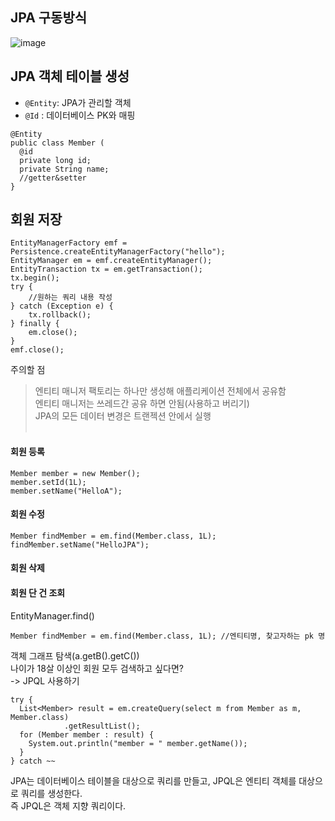 ## JPA 구동방식
![image](https://github.com/Jurioh0603/study/assets/148063470/b650f027-ee2e-448a-8bd7-c1f908bba21e)

## JPA 객체 테이블 생성
- `@Entity`: JPA가 관리할 객체<br>
- `@Id` : 데이터베이스 PK와 매핑<br>
```
@Entity
public class Member (
  @id
  private long id;
  private String name;
  //getter&setter
}
```

## 회원 저장
```
EntityManagerFactory emf = Persistence.createEntityManagerFactory("hello");
EntityManager em = emf.createEntityManager();
EntityTransaction tx = em.getTransaction();
tx.begin();
try {
    //원하는 쿼리 내용 작성
} catch (Exception e) {
    tx.rollback();
} finally {
    em.close();
}
emf.close();

```
주의할 점<br>
> 엔티티 매니저 팩토리는 하나만 생성해 애플리케이션 전체에서 공유함<br>
> 엔티티 매니저는 쓰레드간 공유 하면 안됨(사용하고 버리기)<br>
> JPA의 모든 데이터 변경은 트랜젝션 안에서 실행<br><br>
#### 회원 등록<br>
```
Member member = new Member();
member.setId(1L);
member.setName("HelloA");
```
#### 회원 수정<br>
```
Member findMember = em.find(Member.class, 1L);
findMember.setName("HelloJPA");
```
#### 회원 삭제<br>

#### 회원 단 건 조회<br>
EntityManager.find()
```
Member findMember = em.find(Member.class, 1L); //엔티티명, 찾고자하는 pk 명
```
객체 그래프 탐색(a.getB().getC())<br>
나이가 18살 이상인 회원 모두 검색하고 싶다면?<br>
-> JPQL 사용하기<br>
```
try {
  List<Member> result = em.createQuery(select m from Member as m, Member.class)
            .getResultList();
  for (Member member : result) {
    System.out.println("member = " member.getName());
  }
} catch ~~

```
JPA는 데이터베이스 테이블을 대상으로 쿼리를 만들고, JPQL은 엔티티 객체를 대상으로 쿼리를 생성한다.<br>
즉 JPQL은 객체 지향 쿼리이다.
<br>
